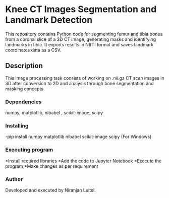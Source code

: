 # Knee CT Images Segmentation and Landmark Detection

This repository contains Python code for segmenting femur and tibia bones from a coronal slice of a 3D CT image, generating masks and identifying landmarks in tibia. It exports results in NIfTI format and saves landmark coordinates data as a CSV. 

## Description

This image processing task consists of working on .nii.gz CT scan images in 3D after conversion to 2D and analysis through bone segmentation and masking concepts. 

### Dependencies

numpy, matplotlib, nibabel , scikit-image, scipy

### Installing

-pip install numpy matplotlib nibabel scikit-image scipy (For Windows)


### Executing program

*Install required libraries 
*Add the code to Jupyter Notebook 
*Execute the program 
*Make changes as per requirement

### Author 
Developed and executed by Niranjan Luitel. 

